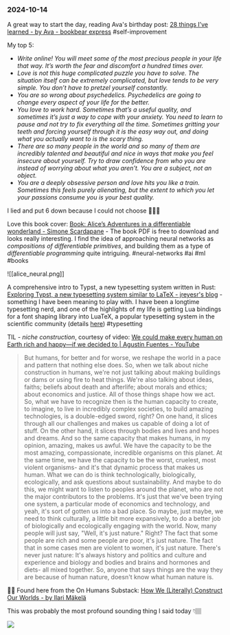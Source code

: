 ### 2024-10-14

A great way to start the day, reading Ava's birthday post: [28 things I’ve learned - by Ava - bookbear express](https://www.avabear.xyz/p/28-things-ive-learned) #self-improvement 

My top 5:
- _Write online! You will meet some of the most precious people in your life that way. It’s worth the fear and discomfort a hundred times over._
- _Love is not this huge complicated puzzle you have to solve. The situation itself can be extremely complicated, but love tends to be very simple. You don’t have to pretzel yourself constantly._
- _You are so wrong about psychedelics. Psychedelics are going to change every aspect of your life for the better._
- _You love to work hard. Sometimes that’s a useful quality, and sometimes it’s just a way to cope with your anxiety. You need to learn to pause and not try to fix everything all the time. Sometimes gritting your teeth and forcing yourself through it is the easy way out, and doing what you actually want to is the scary thing._
- _There are so many people in the world and so many of them are incredibly talented and beautiful and nice in ways that make you feel insecure about yourself. Try to draw confidence from who you are instead of worrying about what you aren’t. You are a subject, not an object._
- _You are a deeply obsessive person and love hits you like a train. Sometimes this feels purely alienating, but the extent to which you let your passions consume you is your best quality._

I lied and put 6 down because I could not choose 🤷🏽😊

Love this book cover: [Book: Alice’s Adventures in a differentiable wonderland - Simone Scardapane](https://www.sscardapane.it/alice-book/) - The book PDF is free to download and looks really interesting. I find the idea of approaching neural networks as _compositions of differentiable primitives_, and building them as a type of _differentiable programming_ quite intriguing.  #neural-networks #ai #ml #books 

![[alice_neural.png]]

A comprehensive intro to Typst, a new typesetting system written in Rust: [Exploring Typst, a new typesetting system similar to LaTeX - jreyesr's blog](https://blog.jreyesr.com/posts/typst/) - something I have been meaning to play with. I have been a longtime typesetting nerd, and one of the highlights of my life is getting Lua bindings for a font shaping library into LuaTeX, a popular typesetting system in the scientific community (details [here](https://tug.org/TUGboat/tb40-1/tb124hosny-harfbuzz.pdf)) #typesetting 

TIL - _niche construction_, courtesy of video: [We could make every human on Earth rich and happy—if we decided to | Agustín Fuentes - YouTube](https://www.youtube.com/watch?v=SWJvaAv74ls)

> But humans, for better and for worse, we reshape the world in a pace and pattern that nothing else does. So, when we talk about niche construction in humans, we're not just talking about making buildings or dams or using fire to heat things. We're also talking about ideas, faiths; beliefs about death and afterlife; about morals and ethics; about economics and justice. All of those things shape how we act. So, what we have to recognize then is the human capacity to create, to imagine, to live in incredibly complex societies, to build amazing technologies, is a double-edged sword, right? On one hand, it slices through all our challenges and makes us capable of doing a lot of stuff. On the other hand, it slices through bodies and lives and hopes and dreams. And so the same capacity that makes humans, in my opinion, amazing, makes us awful. We have the capacity to be the most amazing, compassionate, incredible organisms on this planet. At the same time, we have the capacity to be the worst, cruelest, most violent organisms- and it's that dynamic process that makes us human. What we can do is think technologically, biologically, ecologically, and ask questions about sustainability. And maybe to do this, we might want to listen to peoples around the planet, who are not the major contributors to the problems. It's just that we've been trying one system, a particular mode of economics and technology, and yeah, it's sort of gotten us into a bad place. So maybe, just maybe, we need to think culturally, a little bit more expansively, to do a better job of biologically and ecologically engaging with the world. Now, many people will just say, "Well, it's just nature." Right? The fact that some people are rich and some people are poor, it's just nature. The fact that in some cases men are violent to women, it's just nature. There's never just nature: It's always history and politics and culture and experience and biology and bodies and brains and hormones and diets- all mixed together. So, anyone that says things are the way they are because of human nature, doesn't know what human nature is.

☝🏽 Found here from the On Humans Substack: [How We (Literally) Construct Our Worlds - by Ilari Mäkelä](https://onhumans.substack.com/p/how-we-literally-construct-our-worlds)

This was probably the most profound sounding thing I said today 👇🏽

![](https://x.com/debugjois/status/1845714411144564788)

